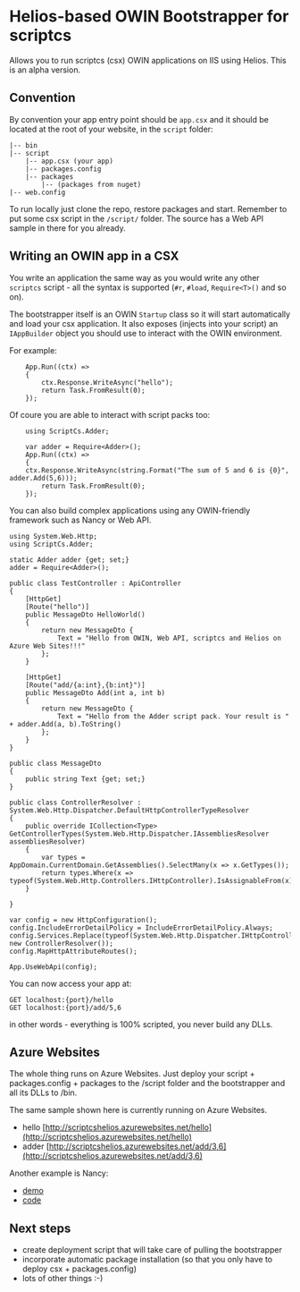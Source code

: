 Helios-based OWIN Bootstrapper for scriptcs
======================

Allows you to run scriptcs (csx) OWIN applications on IIS using Helios.
This is an alpha version.

## Convention

By convention your app entry point should be `app.csx` and it should be located at the root of your website, in the `script` folder:

	|-- bin
	|-- script
		|-- app.csx (your app)
		|-- packages.config
		|-- packages
			|-- (packages from nuget)
	|-- web.config

To run locally just clone the repo, restore packages and start. Remember to put some csx script in the `/script/` folder. The source has a Web API sample in there for you already.

## Writing an OWIN app in a CSX

You write an application the same way as you would write any other `scriptcs` script - all the syntax is supported (`#r`, `#load`, `Require<T>()` and so on).

The bootstrapper itself is an OWIN `Startup` class so it will start automatically and load your csx application. 
It also exposes (injects into your script) an `IAppBuilder` object you should use to interact with the OWIN environment.

For example:

        App.Run((ctx) =>
        {
	    	ctx.Response.WriteAsync("hello");
            return Task.FromResult(0);
        });

Of coure you are able to interact with script packs too:

		using ScriptCs.Adder;

		var adder = Require<Adder>();
        App.Run((ctx) =>
        {
	    ctx.Response.WriteAsync(string.Format("The sum of 5 and 6 is {0}", adder.Add(5,6)));
            return Task.FromResult(0);
        });
 
You can also build complex applications using any OWIN-friendly framework such as Nancy or Web API.

	using System.Web.Http;
	using ScriptCs.Adder;
	
	static Adder adder {get; set;}
	adder = Require<Adder>();
	
	public class TestController : ApiController
	{
		[HttpGet]
		[Route("hello")]
		public MessageDto HelloWorld()
		{
			return new MessageDto { 
				Text = "Hello from OWIN, Web API, scriptcs and Helios on Azure Web Sites!!!" 
			};
		}
	
		[HttpGet]
		[Route("add/{a:int},{b:int}")]
		public MessageDto Add(int a, int b)
		{
			return new MessageDto { 
				Text = "Hello from the Adder script pack. Your result is " + adder.Add(a, b).ToString()
			};
		}
	}
	
	public class MessageDto 
	{
		public string Text {get; set;}
	}
	
	public class ControllerResolver : System.Web.Http.Dispatcher.DefaultHttpControllerTypeResolver
	{
	    public override ICollection<Type> GetControllerTypes(System.Web.Http.Dispatcher.IAssembliesResolver assembliesResolver)
	    {
	        var types = AppDomain.CurrentDomain.GetAssemblies().SelectMany(x => x.GetTypes());
	        return types.Where(x => typeof(System.Web.Http.Controllers.IHttpController).IsAssignableFrom(x)).ToList();
	    }
	
	}
	
	var config = new HttpConfiguration();
	config.IncludeErrorDetailPolicy = IncludeErrorDetailPolicy.Always;
	config.Services.Replace(typeof(System.Web.Http.Dispatcher.IHttpControllerTypeResolver), new ControllerResolver());
	config.MapHttpAttributeRoutes();
	
	App.UseWebApi(config);

You can now access your app at:

	GET localhost:{port}/hello
	GET localhost:{port}/add/5,6

in other words - everything is 100% scripted, you never build any DLLs.

## Azure Websites

The whole thing runs on Azure Websites. Just deploy your script + packages.config + packages to the /script folder and the bootstrapper and all its DLLs to /bin.

The same sample shown here is currently running on Azure Websites.

 - hello [http://scriptcshelios.azurewebsites.net/hello](http://scriptcshelios.azurewebsites.net/hello)
 - adder [http://scriptcshelios.azurewebsites.net/add/3,6](http://scriptcshelios.azurewebsites.net/add/3,6)

Another example is Nancy:

 - [demo](http://scriptcsnancy.azurewebsites.net/)
 - [code](https://gist.github.com/filipw/9046920)

## Next steps

 - create deployment script that will take care of pulling the bootstrapper
 - incorporate automatic package installation (so that you only have to deploy csx + packages.config)
 - lots of other things :-) 
